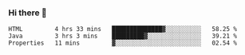 ### Hi there 👋

<!--START_SECTION:waka-->

```text
HTML         4 hrs 33 mins   ██████████████▓░░░░░░░░░░   58.25 %
Java         3 hrs 3 mins    █████████▓░░░░░░░░░░░░░░░   39.21 %
Properties   11 mins         ▓░░░░░░░░░░░░░░░░░░░░░░░░   02.54 %
```

<!--END_SECTION:waka-->


<!--
**AnkelMauCastillo/AnkelMauCastillo** is a ✨ _special_ ✨ repository because its `README.md` (this file) appears on your GitHub profile.

Here are some ideas to get you started:

- 🔭 I’m currently working on ...
- 🌱 I’m currently learning ...
- 👯 I’m looking to collaborate on ...
- 🤔 I’m looking for help with ...
- 💬 Ask me about ...
- 📫 How to reach me: ...
- 😄 Pronouns: ...
- ⚡ Fun fact: ...
-->
